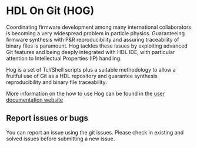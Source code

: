 # HDL On Git (HOG)
Coordinating firmware development among many international collaborators is becoming a very widespread problem in particle physics.
Guaranteeing firmware synthesis with P&R reproducibility and assuring traceability of binary files is paramount.
Hog tackles these issues by exploiting advanced Git features and being deeply integrated with HDL IDE, with particular attention to Intellectual Properties (IP) handling.

Hog is a set of Tcl/Shell scripts plus a suitable methodology to allow a fruitful use of Git as a HDL repository and guarantee synthesis reproducibility and binary file traceability.

More information on the how to use Hog can be found in the [user documentation website](hog-user-docs.web.cern.ch)

## Report issues or bugs

You can report an issue using the git issues.
Please check in existing and solved issues before submitting a new issue.
